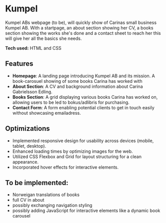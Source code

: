 # Kumpel
Kumpel ABs webpage (to be), will quickly show of Carinas small business Kumpel AB. With a startpage, an about section showing her CV, a books section showing the works she's done and a contact sheet to reach her this will give her all the basics she needs. 

**Tech used:** HTML and CSS

## Features 
- **Homepage**: A landing page introducing Kumpel AB and its mission. A book-carosuel showing of some books Carina has worked with
- **About Section**: A  CV and background information about Carina Gabrielsson Edling.
- **Books Section**: A grid displaying various books Carina has worked on, allowing users to be led to bokus/adlibris for purchasing. 
- **Contact Form**: A form enabling potential clients to get in touch easily without showcasing emailadress.
  
## Optimizations 
- Implemented responsive design for usability across devices (mobile, tablet, desktop).
- Enhanced loading times by optimizing images for the web.
- Utilized CSS Flexbox and Grid for layout structuring for a clean appearance.
- Incorporated hover effects for interactive elements.

## To be implemented: 
- Norweigan translations of books
-  full CV in about
-  possibly exchanging navigation styling
-  possibly adding JavaScript for interactive elements like a dynamic book carousel


